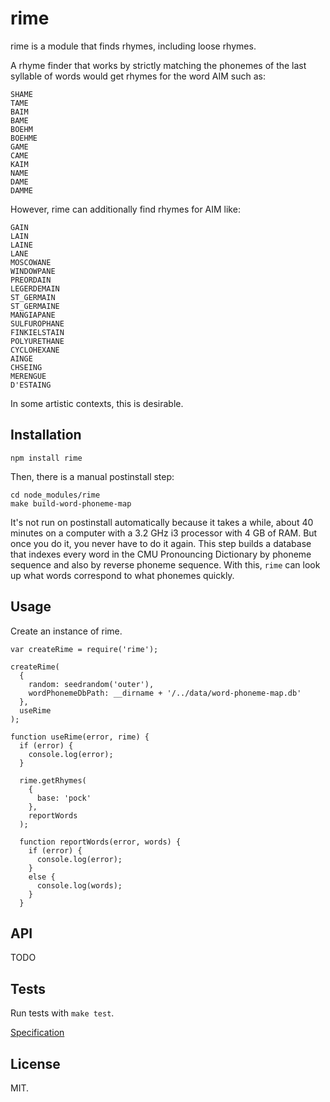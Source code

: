 rime
====

rime is a module that finds rhymes, including loose rhymes.

A rhyme finder that works by strictly matching the phonemes of the last syllable of words would get rhymes for the word AIM such as:

    SHAME
    TAME
    BAIM
    BAME
    BOEHM
    BOEHME
    GAME
    CAME
    KAIM
    NAME
    DAME
    DAMME

However, rime can additionally find rhymes for AIM like:

    GAIN
    LAIN
    LAINE
    LANE
    MOSCOWANE
    WINDOWPANE
    PREORDAIN
    LEGERDEMAIN
    ST_GERMAIN
    ST_GERMAINE
    MANGIAPANE
    SULFUROPHANE
    FINKIELSTAIN
    POLYURETHANE
    CYCLOHEXANE
    AINGE
    CHSEING
    MERENGUE
    D'ESTAING

In some artistic contexts, this is desirable.

Installation
------------

    npm install rime

Then, there is a manual postinstall step:

    cd node_modules/rime
    make build-word-phoneme-map

It's not run on postinstall automatically because it takes a while, about 40 minutes on a computer with a 3.2 GHz i3 processor with 4 GB of RAM. But once you do it, you never have to do it again. This step builds a database that indexes every word in the CMU Pronouncing Dictionary by phoneme sequence and also by reverse phoneme sequence. With this, `rime` can look up what words correspond to what phonemes quickly.

Usage
-----

Create an instance of rime.

    var createRime = require('rime');

    createRime(
      {
        random: seedrandom('outer'),
        wordPhonemeDbPath: __dirname + '/../data/word-phoneme-map.db'
      },
      useRime
    );

    function useRime(error, rime) {
      if (error) {
        console.log(error);
      }

      rime.getRhymes(
        {
          base: 'pock'
        },
        reportWords
      );

      function reportWords(error, words) {
        if (error) {
          console.log(error);
        }
        else {
          console.log(words);
        }
      }

API
---

TODO

Tests
-----

Run tests with `make test`.

[Specification](specification.md)

License
-------

MIT.
